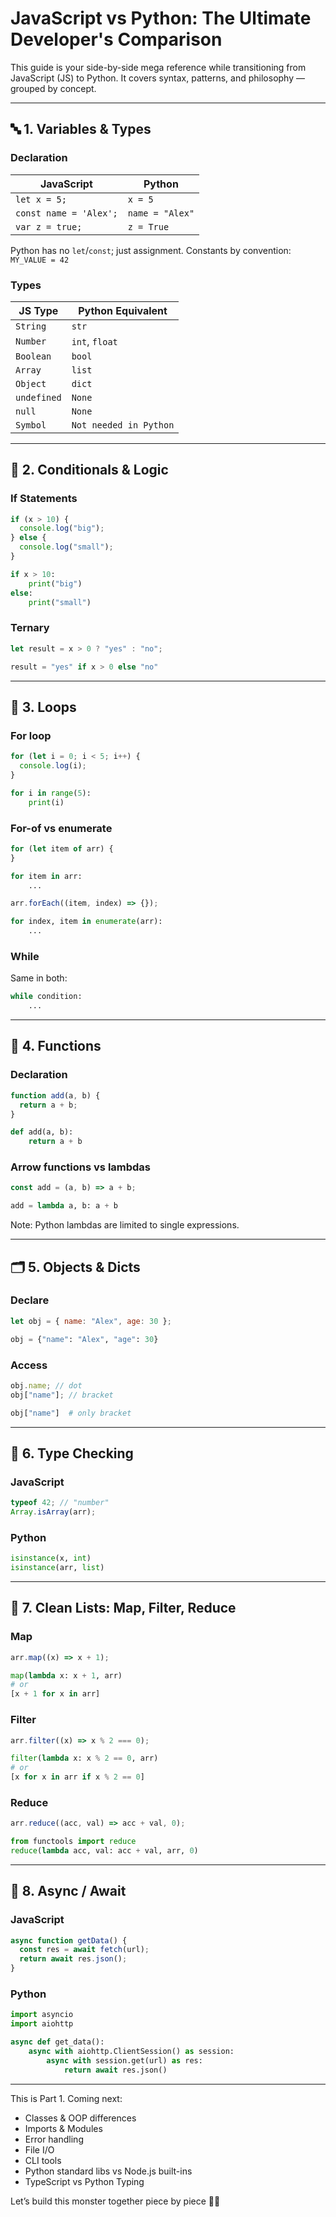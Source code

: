 # JavaScript vs Python: The Ultimate Developer's Comparison

This guide is your side-by-side mega reference while transitioning from JavaScript (JS) to Python. It covers syntax, patterns, and philosophy — grouped by concept.

---

## 🔤 1. Variables & Types

### Declaration

| JavaScript             | Python          |
| ---------------------- | --------------- |
| `let x = 5;`           | `x = 5`         |
| `const name = 'Alex';` | `name = "Alex"` |
| `var z = true;`        | `z = True`      |

Python has no `let`/`const`; just assignment. Constants by convention: `MY_VALUE = 42`

### Types

| JS Type     | Python Equivalent      |
| ----------- | ---------------------- |
| `String`    | `str`                  |
| `Number`    | `int`, `float`         |
| `Boolean`   | `bool`                 |
| `Array`     | `list`                 |
| `Object`    | `dict`                 |
| `undefined` | `None`                 |
| `null`      | `None`                 |
| `Symbol`    | `Not needed in Python` |

---

## 🔁 2. Conditionals & Logic

### If Statements

```js
if (x > 10) {
  console.log("big");
} else {
  console.log("small");
}
```

```python
if x > 10:
    print("big")
else:
    print("small")
```

### Ternary

```js
let result = x > 0 ? "yes" : "no";
```

```python
result = "yes" if x > 0 else "no"
```

---

## 🔄 3. Loops

### For loop

```js
for (let i = 0; i < 5; i++) {
  console.log(i);
}
```

```python
for i in range(5):
    print(i)
```

### For-of vs enumerate

```js
for (let item of arr) {
}
```

```python
for item in arr:
    ...
```

```js
arr.forEach((item, index) => {});
```

```python
for index, item in enumerate(arr):
    ...
```

### While

Same in both:

```python
while condition:
    ...
```

---

## 🧰 4. Functions

### Declaration

```js
function add(a, b) {
  return a + b;
}
```

```python
def add(a, b):
    return a + b
```

### Arrow functions vs lambdas

```js
const add = (a, b) => a + b;
```

```python
add = lambda a, b: a + b
```

Note: Python lambdas are limited to single expressions.

---

## 🗂️ 5. Objects & Dicts

### Declare

```js
let obj = { name: "Alex", age: 30 };
```

```python
obj = {"name": "Alex", "age": 30}
```

### Access

```js
obj.name; // dot
obj["name"]; // bracket
```

```python
obj["name"]  # only bracket
```

---

## 🧪 6. Type Checking

### JavaScript

```js
typeof 42; // "number"
Array.isArray(arr);
```

### Python

```python
isinstance(x, int)
isinstance(arr, list)
```

---

## 🧼 7. Clean Lists: Map, Filter, Reduce

### Map

```js
arr.map((x) => x + 1);
```

```python
map(lambda x: x + 1, arr)
# or
[x + 1 for x in arr]
```

### Filter

```js
arr.filter((x) => x % 2 === 0);
```

```python
filter(lambda x: x % 2 == 0, arr)
# or
[x for x in arr if x % 2 == 0]
```

### Reduce

```js
arr.reduce((acc, val) => acc + val, 0);
```

```python
from functools import reduce
reduce(lambda acc, val: acc + val, arr, 0)
```

---

## 🚀 8. Async / Await

### JavaScript

```js
async function getData() {
  const res = await fetch(url);
  return await res.json();
}
```

### Python

```python
import asyncio
import aiohttp

async def get_data():
    async with aiohttp.ClientSession() as session:
        async with session.get(url) as res:
            return await res.json()
```

---

This is Part 1. Coming next:

- Classes & OOP differences
- Imports & Modules
- Error handling
- File I/O
- CLI tools
- Python standard libs vs Node.js built-ins
- TypeScript vs Python Typing

Let’s build this monster together piece by piece 🧠🐍
